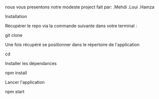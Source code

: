 nous vous presentons notre modeste project fait par:
.Mehdi 
.Loui
.Hamza

Installation

Récupérer le repo via la commande suivante dans votre terminal :

git clone 

Une fois récupéré se positionner dans le répertoire de l'application

cd 

Installer les dépendances

npm install

Lancer l'application

npm start
